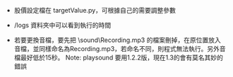* 股價設定檔在 targetValue.py，可根據自己的需要調整參數

* /logs 資料夾中可以看到執行的時間

* 若要更換音檔，要先把 \sound\Recording.mp3 的檔案刪掉，在原位置放入音檔，並同樣命名為Recording.mp3，若命名不同，則程式無法執行。另外音檔最好低於15秒。
Note: playsound 要用1.2.2版，現在1.3的會有莫名其妙的錯誤